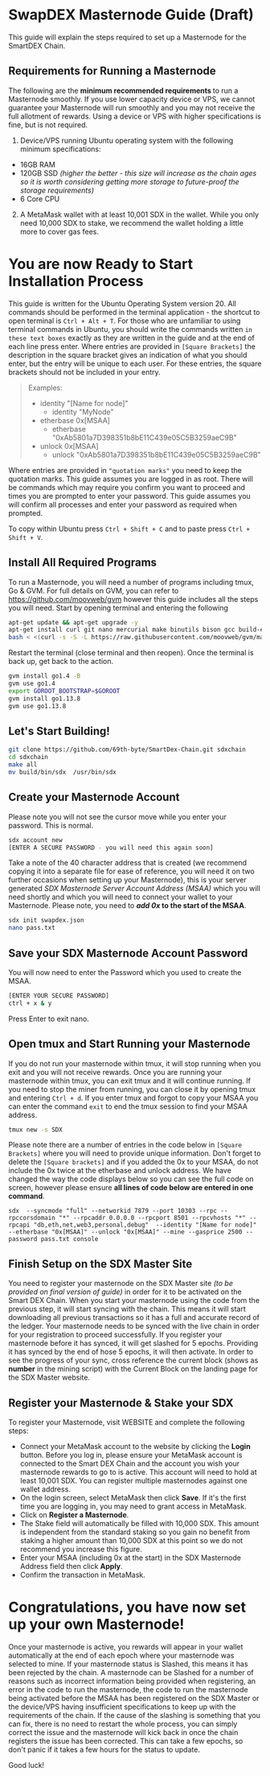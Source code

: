 # SwapDEX Masternode Guide (Draft)

This guide will explain the steps required to set up a Masternode for the SmartDEX Chain.

## Requirements for Running a Masternode

The following are the <b> minimum recommended requirements </b> to run a Masternode smoothly. If you use lower capacity device or VPS, we cannot guarantee your Masternode will run smoothly and you may not receive the full allotment of rewards. Using a device or VPS with higher specifications is fine, but is not required.

1) Device/VPS running Ubuntu operating system with the following minimum specifications:

* 16GB RAM
* 120GB SSD *(higher the better - this size will increase as the chain ages so it is worth considering getting more storage to future-proof the storage requirements)*
* 6 Core CPU

2) A MetaMask wallet with at least 10,001 SDX in the wallet. While you only need 10,000 SDX to stake, we recommend the wallet holding a little more to cover gas fees.

# You are now Ready to Start Installation Process

This guide is written for the Ubuntu Operating System version 20. All commands should be performed in the terminal application - the shortcut to open terminal is ``Ctrl + Alt + T``.
For those who are unfamiliar to using terminal commands in Ubuntu, you should write the commands written ``in these text boxes`` exactly as they are written in the guide and at the end of each line press enter.
Where entries are provided in ``[Square Brackets]`` the description in the square bracket gives an indication of what you should enter, but the entry will be unique to each user. For these entries, the square brackets should not be included in your entry.
>Examples:
>* identity "\[Name for node]\"
>   * identity "MyNode"
>* etherbase 0x\[MSAA]
>   * etherbase "0xAb5801a7D398351b8bE11C439e05C5B3259aeC9B"
>* unlock 0x\[MSAA]
>   * unlock "0xAb5801a7D398351b8bE11C439e05C5B3259aeC9B"
   
Where entries are provided in ``"quotation marks"`` you need to keep the quotation marks.
This guide assumes you are logged in as root.
There will be commands which may require you confirm you want to proceed and times you are prompted to enter your password. This guide assumes you will confirm all processes and enter your password as required when prompted.

To copy within Ubuntu press ``Ctrl + Shift + C`` and to paste press ``Ctrl + Shift + V``.

## Install All Required Programs

To run a Masternode, you will need a number of programs including tmux, Go & GVM.
For full details on GVM, you can refer to https://github.com/moovweb/gvm however this guide includes all the steps you will need.
Start by opening terminal and entering the following 

```bash 
apt-get update && apt-get upgrade -y
apt-get install curl git nano mercurial make binutils bison gcc build-essential tmux
bash < <(curl -s -S -L https://raw.githubusercontent.com/moovweb/gvm/master/binscripts/gvm-installer) 
```
Restart the terminal (close terminal and then reopen). Once the terminal is back up, get back to the action.

```bash
gvm install go1.4 -B
gvm use go1.4
export GOROOT_BOOTSTRAP=$GOROOT
gvm install go1.13.8
gvm use go1.13.8
```

## Let's Start Building!
```bash
git clone https://github.com/69th-byte/SmartDex-Chain.git sdxchain
cd sdxchain 
make all
mv build/bin/sdx  /usr/bin/sdx
```

## Create your Masternode Account
Please note you will not see the cursor move while you enter your password. This is normal.
```bash
sdx account new
[ENTER A SECURE PASSWORD - you will need this again soon]
```
Take a note of the 40 character address that is created (we recommend copying it into a separate file for ease of reference, you will need it on two further occasions when setting up your Masternode), this is your server generated *SDX Masternode Server Account Address (MSAA)* which you will need shortly and which you will need to connect your wallet to your Masternode.
Please note, you need to **_add 0x_ to the start of the MSAA**.

```bash
sdx init swapdex.json
nano pass.txt
```

## Save your SDX Masternode Account Password
You will now need to enter the Password which you used to create the MSAA.
```bash
[ENTER YOUR SECURE PASSWORD]
ctrl + x & y
```
Press Enter to exit nano.

## Open tmux and Start Running your Masternode
If you do not run your masternode within tmux, it will stop running when you exit and you will not receive rewards. Once you are running your masternode within tmux, you can exit tmux and it will continue running. If you need to stop the miner from running, you can close it by opening tmux and entering ``Ctrl + d``.
If you enter tmux and forgot to copy your MSAA you can enter the command ``exit`` to end the tmux session to find your MSAA address.
```bash
tmux new -s SDX
```
Please note there are a number of entries in the code below in ``[Square Brackets]`` where you will need to provide unique information. Don't forget to delete the ``[Square brackets]`` and if you added the 0x to your MSAA, do not include the 0x twice at the etherbase and unlock address.
We have changed the way the code displays below so you can see the full code on screen, however please ensure **all lines of code below are entered in one command**.

``sdx  --syncmode "full" --networkid 7879 --port 10303 --rpc --rpccorsdomain "*" --rpcaddr 0.0.0.0 --rpcport 8501 --rpcvhosts "*" --rpcapi "db,eth,net,web3,personal,debug"  --identity "[Name for node]" --etherbase "0x[MSAA]" --unlock "0x[MSAA]" --mine --gasprice 2500 --password pass.txt console
``

## Finish Setup on the SDX Master Site
You need to register your masternode on the SDX Master site *(to be provided on final version of guide)* in order for it to be activated on the Smart DEX Chain.
When you start your masternode using the code from the previous step, it will start syncing with the chain. This means it will start downloading all previous transactions so it has a full and accurate record of the ledger. Your masternode needs to be synced with the live chain in order for your registration to proceed successfully. If you register your masternode before it has synced, it will get slashed for 5 epochs. Providing it has synced by the end of hose 5 epochs, it will then activate. In order to see the progress of your sync, cross reference the current block (shows as **number** in the mining script) with the Current Block on the landing page for the SDX Master website.

## Register your Masternode & Stake your SDX
To register your Masternode, visit WEBSITE and complete the following steps:
* Connect your MetaMask account to the website by clicking the <b>Login</b> button. Before you log in, please ensure your MetaMask account is connected to the Smart DEX Chain and the account you wish your masternode rewards to go to is active. This account will need to hold at least 10,001 SDX. You can register multiple masternodes against one wallet address.
* On the login screen, select MetaMask then click <b>Save</b>. If it's the first time you are logging in, you may need to grant access in MetaMask.
* Click on <b>Register a Masternode</b>.
* The Stake field will automatically be filled with 10,000 SDX. This amount is independent from the standard staking so you gain no benefit from staking a higher amount than 10,000 SDX at this point so we do not recommend you increase this figure.
* Enter your MSAA (including 0x at the start) in the SDX Masternode Address field then click <b>Apply</b>.
* Confirm the transaction in MetaMask.

# Congratulations, you have now set up your own Masternode!
Once your masternode is active, you rewards will appear in your wallet automatically at the end of each epoch where your masternode was selected to mine.
If your masternode status is Slashed, this means it has been rejected by the chain.
A masternode can be Slashed for a number of reasons such as incorrect information being provided when registering, an error in the code to run the masternode, the code to run the masternode being activated before the MSAA has been registered on the SDX Master or the device/VPS having insufficient specifications to keep up with the requirements of the chain.
If the cause of the slashing is something that you can fix, there is no need to restart the whole process, you can simply correct the issue and the masternode will kick back in once the chain registers the issue has been corrected. This can take a few epochs, so don't panic if it takes a few hours for the status to update.

Good luck!
